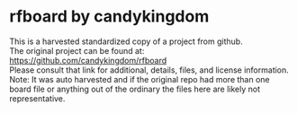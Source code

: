 
# rfboard by candykingdom  
This is a harvested standardized copy of a project from github.  
The original project can be found at:  
https://github.com/candykingdom/rfboard  
Please consult that link for additional, details, files, and license information.  
Note: It was auto harvested and if the original repo had more than one board file or anything out of the ordinary the files here are likely not representative.  
    
